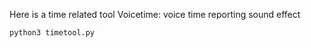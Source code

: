 Here is a time related tool
Voicetime: voice time reporting sound effect

```sh
python3 timetool.py
```
